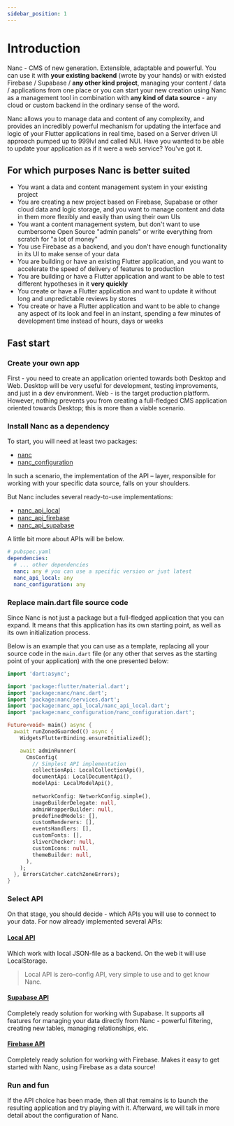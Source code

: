 ```yaml
---
sidebar_position: 1
---
```


# Introduction

Nanc - CMS of new generation. Extensible, adaptable and powerful. You can use it with **your existing backend** (wrote by your hands) or with existed Firebase / Supabase / **any other kind project**, managing your content / data / applications from one place or you can start your new creation using Nanc as a management tool in combination with **any kind of data source** - any cloud or custom backend in the ordinary sense of the word.

Nanc allows you to manage data and content of any complexity, and provides an incredibly powerful mechanism for updating the interface and logic of your Flutter applications in real time, based on a Server driven UI approach pumped up to 999lvl and called NUI. Have you wanted to be able to update your application as if it were a web service? You've got it.

## For which purposes Nanc is better suited

- You want a data and content management system in your existing project
- You are creating a new project based on Firebase, Supabase or other cloud data and logic storage, and you want to manage content and data in them more flexibly and easily than using their own UIs
- You want a content management system, but don't want to use cumbersome Open Source "admin panels" or write everything from scratch for "a lot of money"
- You use Firebase as a backend, and you don't have enough functionality in its UI to make sense of your data
- You are building or have an existing Flutter application, and you want to accelerate the speed of delivery of features to production
- You are building or have a Flutter application and want to be able to test different hypotheses in it **very quickly**
- You create or have a Flutter application and want to update it without long and unpredictable reviews by stores
- You create or have a Flutter application and want to be able to change any aspect of its look and feel in an instant, spending a few minutes of development time instead of hours, days or weeks

## Fast start

### Create your own app

First - you need to create an application oriented towards both Desktop and Web. Desktop will be very useful for development, testing improvements, and just in a dev environment. Web - is the target production platform. However, nothing prevents you from creating a full-fledged CMS application oriented towards Desktop; this is more than a viable scenario.

### Install Nanc as a dependency

To start, you will need at least two packages:
- [nanc](https://pub.dev/packages/nanc)
- [nanc_configuration](https://pub.dev/packages/nanc_configuration)

In such a scenario, the implementation of the API – layer, responsible for working with your specific data source, falls on your shoulders.

But Nanc includes several ready-to-use implementations:

- [nanc_api_local](https://pub.dev/packages/nanc_api_local)
- [nanc_api_firebase](https://pub.dev/packages/nanc_api_firebase)
- [nanc_api_supabase](https://pub.dev/packages/nanc_api_supabase)

A little bit more about APIs will be below.

```yaml
# pubspec.yaml
dependencies:
  # ... other dependencies
  nanc: any # you can use a specific version or just latest
  nanc_api_local: any
  nanc_configuration: any
```

### Replace main.dart file source code

Since Nanc is not just a package but a full-fledged application that you can expand. It means that this application has its own starting point, as well as its own initialization process.

Below is an example that you can use as a template, replacing all your source code in the `main.dart` file (or any other that serves as the starting point of your application) with the one presented below:

```dart
import 'dart:async';

import 'package:flutter/material.dart';
import 'package:nanc/nanc.dart';
import 'package:nanc/services.dart';
import 'package:nanc_api_local/nanc_api_local.dart';
import 'package:nanc_configuration/nanc_configuration.dart';

Future<void> main() async {
  await runZonedGuarded(() async {
    WidgetsFlutterBinding.ensureInitialized();

    await adminRunner(
      CmsConfig(
        // Simplest API implementation
        collectionApi: LocalCollectionApi(),
        documentApi: LocalDocumentApi(),
        modelApi: LocalModelApi(),
        
        networkConfig: NetworkConfig.simple(),
        imageBuilderDelegate: null,
        adminWrapperBuilder: null,
        predefinedModels: [],
        customRenderers: [],
        eventsHandlers: [],
        customFonts: [],
        sliverChecker: null,
        customIcons: null,
        themeBuilder: null,
      ),
    );
  }, ErrorsCatcher.catchZoneErrors);
}
```

### Select API

On that stage, you should decide - which APIs you will use to connect to your data. For now already implemented several APIs:

#### [Local API](./packages/api/nanc_api_local)

Which work with local JSON-file as a backend. On the web it will use LocalStorage.

> Local API is zero-config API, very simple to use and to get know Nanc.

#### [Supabase API](./packages/api/nanc_api_supabase)

Completely ready solution for working with Supabase. It supports all features for managing your data directly from Nanc - powerful filtering, creating new tables, managing relationships, etc.

#### [Firebase API](./packages/api/nanc_api_firebase)

Completely ready solution for working with Firebase. Makes it easy to get started with Nanc, using Firebase as a data source!

### Run and fun

If the API choice has been made, then all that remains is to launch the resulting application and try playing with it. Afterward, we will talk in more detail about the configuration of Nanc.